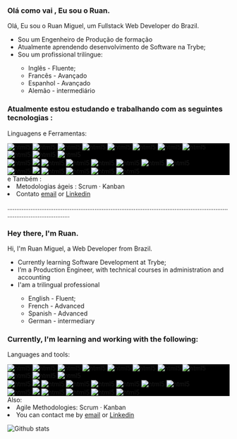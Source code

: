 <h3>Olá como vai , Eu sou o  Ruan.</h3>

Olá, Eu sou o Ruan Miguel, um Fullstack Web Developer  do Brazil.
<ul> 
   <li>Sou um Engenheiro de Produção de formação</li>
   <li>Atualmente aprendendo desenvolvimento de Software na Trybe;</li>
  <li>Sou um profissional trilíngue:</li>
   <ul> 
    <li> Inglês - Fluente;</li>
    <li> Francês - Avançado</li>
    <li> Espanhol - Avançado </li>
    <li> Alemão - intermediário </li>
  </ul> 
</ul>

<h3>Atualmente estou estudando e trabalhando com as seguintes tecnologias :</h3>

Linguagens e Ferramentas:
<p align="center">
 <div style="background-color:black">
<div>
<img src="https://img.shields.io/badge/JavaScript-323330?style=for-the-badge&logo=javascript&logoColor=F7DF1E" alt="html5" style="max-width:100%;" >
<img src="https://img.shields.io/badge/Python-3776AB?style=for-the-badge&logo=python&logoColor=white" alt="html5" style="max-width:100%;">
<img src="https://img.shields.io/badge/HTML5-E34F26?style=for-the-badge&logo=html5&logoColor=white" alt="html5" style="max-width:100%;">
<img src="https://img.shields.io/badge/CSS3-1572B6?style=for-the-badge&logo=css3&logoColor=white" alt="html5" style="max-width:100%;">
<img src="https://img.shields.io/badge/Linux-FCC624?style=for-the-badge&logo=linux&logoColor=black" alt="html5" style="max-width:100%;"/>
<img src="https://img.shields.io/badge/Git-F05032?style=for-the-badge&logo=git&logoColor=white" alt="html5" style="max-width:100%;"/>
<img src="https://img.shields.io/badge/GitHub-100000?style=for-the-badge&logo=github&logoColor=white" alt="html5" style="max-width:100%;"/>
<img src="https://img.shields.io/badge/Trello-0052CC?style=for-the-badge&logo=trello&logoColor=white" alt="html5" style="max-width:100%;"/>
 </div>
 <div>
<img src="https://img.shields.io/badge/React-20232A?style=for-the-badge&logo=react&logoColor=61DAFB" alt="html5" style="max-width:100%;" />
<img src="https://img.shields.io/badge/Redux-593D88?style=for-the-badge&logo=redux&logoColor=white" alt="html5" style="max-width:100%;"/>
<img src="https://img.shields.io/badge/MUI-%230081CB.svg?style=for-the-badge&logo=material-ui&logoColor=white" alt="html5" style="max-width:100%;"/>
 </div>
<div>
 <img src="https://img.shields.io/badge/node.js-6DA55F?style=for-the-badge&logo=node.js&logoColor=white" alt="html5" style="max-width:100%;" />
<img src="https://img.shields.io/badge/express.js-%23404d59.svg?style=for-the-badge&logo=express&logoColor=%2361DAFB" style="max-width:100%;"/>
<img src="https://img.shields.io/badge/mysql-%2300f.svg?style=for-the-badge&logo=mysql&logoColor=white" alt="html5" style="max-width:100%;" />
<img src="https://img.shields.io/badge/MongoDB-%234ea94b.svg?style=for-the-badge&logo=mongodb&logoColor=white" alt="html5" style="max-width:100%;" />
<img src="https://img.shields.io/badge/Socket.io-010101?&style=for-the-badge&logo=Socket.io&logoColor=white" alt="html5" style="max-width:100%;" />
<img src="https://img.shields.io/badge/Insomnia-5849be?style=for-the-badge&logo=Insomnia&logoColor=white" alt="html5" style="max-width:100%;" />
<img src="https://img.shields.io/badge/Sequelize-5849be?style=for-the-badge&logo=Sequelize&logoColor=white" alt="html5" style="max-width:100%;" />
 <img src="https://img.shields.io/badge/JWT-000000?style=for-the-badge&logo=JSON%20web%20tokens&logoColor=white" alt="html5" style="max-width:100%;" />

 </div>
 <div>
 <img src="https://img.shields.io/badge/-jest-%23C21325?style=for-the-badge&logo=jest&logoColor=white" alt="html5" style="max-width:100%;" />
<img src="https://img.shields.io/badge/-TestingLibrary-%23E33332?style=for-the-badge&logo=testing-library&logoColor=white" style="max-width:100%;"/>
<img src="https://img.shields.io/badge/-mocha-%238D6748?style=for-the-badge&logo=mocha&logoColor=white" alt="html5" style="max-width:100%;" />
<img src="https://img.shields.io/badge/Chai-%234ea94b.svg?style=for-the-badge&logo=chai&logoColor=white" alt="html5" style="max-width:100%;" />
<img src="https://img.shields.io/badge/Sinon-010101?&style=for-the-badge&logo=Sinon&logoColor=white" alt="html5" style="max-width:100%;" />
<img src="https://img.shields.io/badge/Pytest-5849be?style=for-the-badge&logo=Pytest&logoColor=white" alt="html5" style="max-width:100%;" />
 </div> 
</div>
e Também :
   <li> Metodologias ágeis : Scrum · Kanban</li>
   
   
<li> Contato <a href="/RuanMiguelGit/RuanMiguelGit/blob/main/ruan-miguel@live.com">email</a> or <a href="https://www.linkedin.com/in//ruan-miguelll/" rel="nofollow">Linkedin</a> </li>

...............................................................................................................................................................

<h3>Hey there, I'm Ruan.</h3>

Hi, I'm Ruan Miguel, a Web Developer from Brazil.
<ul> 
       <li>Currently learning Software Development at Trybe;</li>
   <li>I’m a Production Engineer, with technical courses in administration and accounting</li>
  <li>I'am a trilingual professional </li>
  <ul> 
    <li> English - Fluent;</li>
    <li> French - Advanced</li>
    <li> Spanish - Advanced</li>
    <li> German - intermediary </li>
  </ul> 
</ul>


<h3>Currently, I'm learning and working with the following:</h3>

Languages and tools:
<p align="center">
 <div style="background-color:black">
<div>
<img src="https://img.shields.io/badge/JavaScript-323330?style=for-the-badge&logo=javascript&logoColor=F7DF1E" alt="html5" style="max-width:100%;" >
<img src="https://img.shields.io/badge/Python-3776AB?style=for-the-badge&logo=python&logoColor=white" alt="html5" style="max-width:100%;">
<img src="https://img.shields.io/badge/HTML5-E34F26?style=for-the-badge&logo=html5&logoColor=white" alt="html5" style="max-width:100%;">
<img src="https://img.shields.io/badge/CSS3-1572B6?style=for-the-badge&logo=css3&logoColor=white" alt="html5" style="max-width:100%;">
<img src="https://img.shields.io/badge/Linux-FCC624?style=for-the-badge&logo=linux&logoColor=black" alt="html5" style="max-width:100%;"/>
<img src="https://img.shields.io/badge/Git-F05032?style=for-the-badge&logo=git&logoColor=white" alt="html5" style="max-width:100%;"/>
<img src="https://img.shields.io/badge/GitHub-100000?style=for-the-badge&logo=github&logoColor=white" alt="html5" style="max-width:100%;"/>
<img src="https://img.shields.io/badge/Trello-0052CC?style=for-the-badge&logo=trello&logoColor=white" alt="html5" style="max-width:100%;"/>
 </div>
 <div>
<img src="https://img.shields.io/badge/React-20232A?style=for-the-badge&logo=react&logoColor=61DAFB" alt="html5" style="max-width:100%;" />
<img src="https://img.shields.io/badge/Redux-593D88?style=for-the-badge&logo=redux&logoColor=white" alt="html5" style="max-width:100%;"/>
<img src="https://img.shields.io/badge/MUI-%230081CB.svg?style=for-the-badge&logo=material-ui&logoColor=white" alt="html5" style="max-width:100%;"/>
 </div>
<div>
 <img src="https://img.shields.io/badge/node.js-6DA55F?style=for-the-badge&logo=node.js&logoColor=white" alt="html5" style="max-width:100%;" />
<img src="https://img.shields.io/badge/express.js-%23404d59.svg?style=for-the-badge&logo=express&logoColor=%2361DAFB" style="max-width:100%;"/>
<img src="https://img.shields.io/badge/mysql-%2300f.svg?style=for-the-badge&logo=mysql&logoColor=white" alt="html5" style="max-width:100%;" />
<img src="https://img.shields.io/badge/MongoDB-%234ea94b.svg?style=for-the-badge&logo=mongodb&logoColor=white" alt="html5" style="max-width:100%;" />
<img src="https://img.shields.io/badge/Socket.io-010101?&style=for-the-badge&logo=Socket.io&logoColor=white" alt="html5" style="max-width:100%;" />
<img src="https://img.shields.io/badge/Insomnia-5849be?style=for-the-badge&logo=Insomnia&logoColor=white" alt="html5" style="max-width:100%;" />
<img src="https://img.shields.io/badge/Sequelize-5849be?style=for-the-badge&logo=Sequelize&logoColor=white" alt="html5" style="max-width:100%;" />
 <img src="https://img.shields.io/badge/JWT-000000?style=for-the-badge&logo=JSON%20web%20tokens&logoColor=white" alt="html5" style="max-width:100%;" />

 </div>
 <div>
 <img src="https://img.shields.io/badge/-jest-%23C21325?style=for-the-badge&logo=jest&logoColor=white" alt="html5" style="max-width:100%;" />
<img src="https://img.shields.io/badge/-TestingLibrary-%23E33332?style=for-the-badge&logo=testing-library&logoColor=white" style="max-width:100%;"/>
<img src="https://img.shields.io/badge/-mocha-%238D6748?style=for-the-badge&logo=mocha&logoColor=white" alt="html5" style="max-width:100%;" />
<img src="https://img.shields.io/badge/Chai-%234ea94b.svg?style=for-the-badge&logo=chai&logoColor=white" alt="html5" style="max-width:100%;" />
<img src="https://img.shields.io/badge/Sinon-010101?&style=for-the-badge&logo=Sinon&logoColor=white" alt="html5" style="max-width:100%;" />
<img src="https://img.shields.io/badge/Pytest-5849be?style=for-the-badge&logo=Pytest&logoColor=white" alt="html5" style="max-width:100%;" />
 </div> 
</div>
Also:
   <li> Agile Methodologies: Scrum · Kanban</li>
   
   
<li>You can contact me by <a href="/RuanMiguelGit/RuanMiguelGit/blob/main/ruan-miguel@live.com">email</a> or <a href="https://www.linkedin.com/in//ruan-miguelll/" rel="nofollow">Linkedin</a> </li>

![Github stats](https://github-readme-stats.vercel.app/api?username=RuanMiguelGit)
